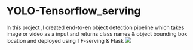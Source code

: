# YOLO-Tensorflow_serving
In this project ,I created end-to-en object detection pipeline which takes image or video as a input and returns class names &amp; object bounding box location and deployed using TF-serving & Flask
<img src="https://i.imgur.com/NmLCJnH.png" border=0>
